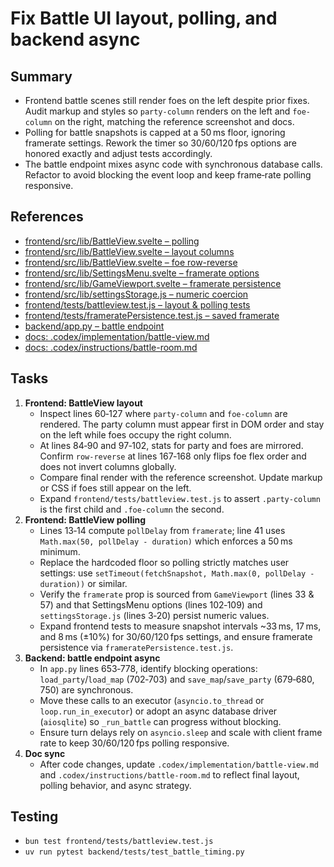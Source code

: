 # Fix Battle UI layout, polling, and backend async

## Summary
- Frontend battle scenes still render foes on the left despite prior fixes. Audit markup and styles so `party-column` renders on the left and `foe-column` on the right, matching the reference screenshot and docs.
- Polling for battle snapshots is capped at a 50 ms floor, ignoring framerate settings. Rework the timer so 30/60/120 fps options are honored exactly and adjust tests accordingly.
- The battle endpoint mixes async code with synchronous database calls. Refactor to avoid blocking the event loop and keep frame‑rate polling responsive.

## References
- [frontend/src/lib/BattleView.svelte – polling](../../frontend/src/lib/BattleView.svelte#L13-L41)
- [frontend/src/lib/BattleView.svelte – layout columns](../../frontend/src/lib/BattleView.svelte#L60-L127)
- [frontend/src/lib/BattleView.svelte – foe row-reverse](../../frontend/src/lib/BattleView.svelte#L167-L168)
- [frontend/src/lib/SettingsMenu.svelte – framerate options](../../frontend/src/lib/SettingsMenu.svelte#L102-L109)
- [frontend/src/lib/GameViewport.svelte – framerate persistence](../../frontend/src/lib/GameViewport.svelte#L33-L57)
- [frontend/src/lib/settingsStorage.js – numeric coercion](../../frontend/src/lib/settingsStorage.js#L3-L20)
- [frontend/tests/battleview.test.js – layout & polling tests](../../frontend/tests/battleview.test.js#L1-L38)
- [frontend/tests/frameratePersistence.test.js – saved framerate](../../frontend/tests/frameratePersistence.test.js#L5-L9)
- [backend/app.py – battle endpoint](../../backend/app.py#L653-L778)
- [docs: .codex/implementation/battle-view.md](../implementation/battle-view.md#L3-L16)
- [docs: .codex/instructions/battle-room.md](../instructions/battle-room.md#L11-L18)

## Tasks
1. **Frontend: BattleView layout**
   - Inspect lines 60‑127 where `party-column` and `foe-column` are rendered. The party column must appear first in DOM order and stay on the left while foes occupy the right column.
   - At lines 84‑90 and 97‑102, stats for party and foes are mirrored. Confirm `row-reverse` at lines 167‑168 only flips foe flex order and does not invert columns globally.
   - Compare final render with the reference screenshot. Update markup or CSS if foes still appear on the left.
   - Expand `frontend/tests/battleview.test.js` to assert `.party-column` is the first child and `.foe-column` the second.
2. **Frontend: BattleView polling**
   - Lines 13‑14 compute `pollDelay` from `framerate`; line 41 uses `Math.max(50, pollDelay - duration)` which enforces a 50 ms minimum.
   - Replace the hardcoded floor so polling strictly matches user settings: use `setTimeout(fetchSnapshot, Math.max(0, pollDelay - duration))` or similar.
   - Verify the `framerate` prop is sourced from `GameViewport` (lines 33 & 57) and that SettingsMenu options (lines 102‑109) and `settingsStorage.js` (lines 3‑20) persist numeric values.
   - Expand frontend tests to measure snapshot intervals ~33 ms, 17 ms, and 8 ms (±10%) for 30/60/120 fps settings, and ensure framerate persistence via `frameratePersistence.test.js`.
3. **Backend: battle endpoint async**
   - In `app.py` lines 653‑778, identify blocking operations: `load_party`/`load_map` (702‑703) and `save_map`/`save_party` (679‑680, 750) are synchronous.
   - Move these calls to an executor (`asyncio.to_thread` or `loop.run_in_executor`) or adopt an async database driver (`aiosqlite`) so `_run_battle` can progress without blocking.
   - Ensure turn delays rely on `asyncio.sleep` and scale with client frame rate to keep 30/60/120 fps polling responsive.
4. **Doc sync**
   - After code changes, update `.codex/implementation/battle-view.md` and `.codex/instructions/battle-room.md` to reflect final layout, polling behavior, and async strategy.

## Testing
- `bun test frontend/tests/battleview.test.js`
- `uv run pytest backend/tests/test_battle_timing.py`

